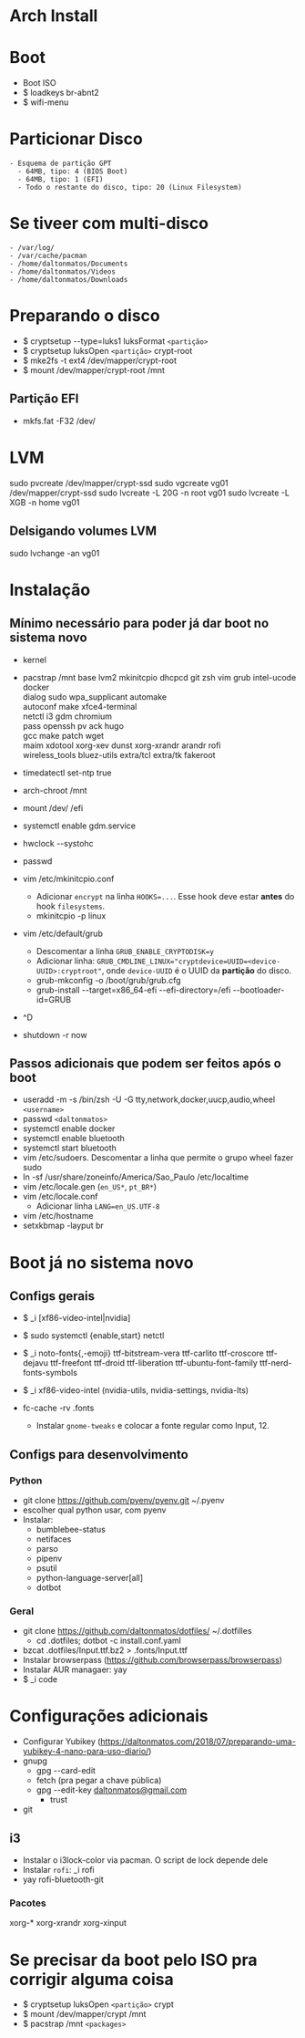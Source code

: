 # Arch Install

# Boot

  - Boot ISO
  - $ loadkeys br-abnt2
  - $ wifi-menu

# Particionar Disco
    - Esquema de partição GPT
      - 64MB, tipo: 4 (BIOS Boot)
      - 64MB, tipo: 1 (EFI)
      - Todo o restante do disco, tipo: 20 (Linux Filesystem)

# Se tiveer com multi-disco

    - /var/log/
    - /var/cache/pacman
    - /home/daltonmatos/Documents
    - /home/daltonmatos/Videos
    - /home/daltonmatos/Downloads


# Preparando o disco

  - $ cryptsetup --type=luks1 luksFormat `<partição>`
  - $ cryptsetup luksOpen `<partição>` crypt-root
  - $ mke2fs -t ext4 /dev/mapper/crypt-root
  - $ mount /dev/mapper/crypt-root /mnt

## Partição EFI
 - mkfs.fat -F32 /dev/<particao>


# LVM

 sudo pvcreate /dev/mapper/crypt-ssd
 sudo vgcreate vg01 /dev/mapper/crypt-ssd
 sudo lvcreate -L 20G -n root vg01
 sudo lvcreate -L XGB -n home vg01


## Delsigando volumes LVM
 sudo lvchange -an vg01

# Instalação

## Mínimo necessário para poder já dar boot no sistema novo

  - kernel

  - pacstrap /mnt base lvm2 mkinitcpio dhcpcd git zsh vim grub intel-ucode docker \
            dialog sudo wpa_supplicant automake \
            autoconf make xfce4-terminal \
            netctl i3 gdm chromium \
            pass openssh pv ack hugo \
            gcc make patch wget \
            maim xdotool xorg-xev dunst xorg-xrandr arandr rofi \
            wireless_tools bluez-utils extra/tcl extra/tk fakeroot
  - timedatectl set-ntp true
  - arch-chroot /mnt
  - mount /dev/<EFI-part> /efi
  - systemctl enable gdm.service
  - hwclock --systohc
  - passwd
  - vim /etc/mkinitcpio.conf
    - Adicionar `encrypt` na linha `HOOKS=...`. Esse hook deve estar **antes** do hook `filesystems`.
    - mkinitcpio -p linux
  - vim /etc/default/grub
    - Descomentar a linha `GRUB_ENABLE_CRYPTODISK=y`
    - Adicionar linha: `GRUB_CMDLINE_LINUX="cryptdevice=UUID=<device-UUID>:cryptroot"`, onde `device-UUID` é o UUID da **partição** do disco.
    - grub-mkconfig -o /boot/grub/grub.cfg
    - grub-install --target=x86_64-efi --efi-directory=/efi --bootloader-id=GRUB
  - ^D
  - shutdown -r now

## Passos adicionais que podem ser feitos após o boot

  - useradd -m -s /bin/zsh -U -G tty,network,docker,uucp,audio,wheel `<username>`
  - passwd `<daltonmatos>`
  - systemctl enable docker
  - systemctl enable bluetooth
  - systemctl start bluetooth
  - vim /etc/sudoers. Descomentar a linha que permite o grupo wheel fazer sudo
  - ln -sf /usr/share/zoneinfo/America/Sao_Paulo /etc/localtime
  - vim /etc/locale.gen (`en_US*`, `pt_BR*`)
  - vim /etc/locale.conf
    - Adicionar linha `LANG=en_US.UTF-8`
  - vim /etc/hostname
  - setxkbmap -layput br

# Boot já no sistema novo


## Configs gerais
  - $ _i [xf86-video-intel|nvidia]
  - $ sudo systemctl {enable,start} netctl
  - $ _i noto-fonts{,-emoji} ttf-bitstream-vera ttf-carlito ttf-croscore ttf-dejavu ttf-freefont ttf-droid ttf-liberation ttf-ubuntu-font-family ttf-nerd-fonts-symbols
  - $ _i xf86-video-intel (nvidia-utils, nvidia-settings, nvidia-lts)

  - fc-cache -rv .fonts
    - Instalar `gnome-tweaks` e colocar a fonte regular como Input, 12.

## Configs para desenvolvimento


### Python


  - git clone https://github.com/pyenv/pyenv.git ~/.pyenv
  - escolher qual python usar, com pyenv
  - Instalar:
    - bumblebee-status
    - netifaces
    - parso
    - pipenv
    - psutil
    - python-language-server[all]
    - dotbot

### Geral

  - git clone https://github.com/daltonmatos/dotfiles/ ~/.dotfilles
    - cd .dotfiles; dotbot -c install.conf.yaml
  - bzcat .dotfiles/Input.ttf.bz2 > .fonts/Input.ttf
  - Instalar browserpass (https://github.com/browserpass/browserpass)
  - Instalar AUR managaer: yay
  - $ _i code

# Configurações adicionais

  - Configurar Yubikey (https://daltonmatos.com/2018/07/preparando-uma-yubikey-4-nano-para-uso-diario/)
  - gnupg
    - gpg --card-edit
    - fetch (pra pegar a chave pública)
    - gpg --edit-key daltonmatos@gmail.com
      - trust
  - git

## i3

  - Instalar o i3lock-color via pacman. O script de lock depende dele
  - Instalar `rofi`: _i rofi
  - yay rofi-bluetooth-git

### Pacotes

 xorg-*
 xorg-xrandr xorg-xinput

# Se precisar da boot pelo ISO pra corrigir alguma coisa

  - $ cryptsetup luksOpen `<partição>` crypt
  - $ mount /dev/mapper/crypt /mnt
  - $ pacstrap /mnt `<packages>`
